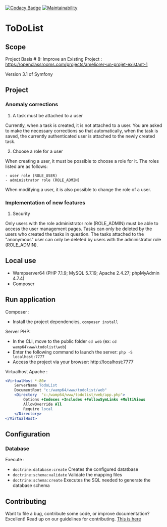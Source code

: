 [![Codacy Badge](https://api.codacy.com/project/badge/Grade/7678cb47b3134ba5b4d41a51abbaf605)](https://www.codacy.com/app/Shadocks/TodoList?utm_source=github.com&amp;utm_medium=referral&amp;utm_content=Shadocks/TodoList&amp;utm_campaign=Badge_Grade)
[![Maintainability](https://api.codeclimate.com/v1/badges/042593de1af71a81999a/maintainability)](https://codeclimate.com/github/Shadocks/TodoList/maintainability)

ToDoList
========

## Scope
Project Basis # 8: Improve an Existing Project : https://openclassrooms.com/projects/ameliorer-un-projet-existant-1

Version 3.1 of Symfony

## Project
### Anomaly corrections

1. A task must be attached to a user

Currently, when a task is created, it is not attached to a user. You are asked to make the necessary corrections so that automatically, when the task is saved, the currently authenticated user is attached to the newly created task.

2. Choose a role for a user

When creating a user, it must be possible to choose a role for it. The roles listed are as follows:

    - user role (ROLE_USER)
    - administrator role (ROLE_ADMIN)
  
When modifying a user, it is also possible to change the role of a user.

### Implementation of new features

1. Security

Only users with the role administrator role (ROLE_ADMIN) must be able to access the user management pages.
Tasks can only be deleted by the users who created the tasks in question.
The tasks attached to the "anonymous" user can only be deleted by users with the administrator role (ROLE_ADMIN).

## Local use

- Wampserver64 (PHP 7.1.9; MySQL 5.7.19; Apache 2.4.27; phpMyAdmin 4.7.4)
- Composer

## Run application

Composer :
- Install the project dependencies, `composer install`

Server PHP:
- In the CLI, move to the public folder `cd web` (ex: `cd wamp64\www\todolist\web`)
- Enter the following command to launch the server: `php -S localhost:7777`
- Access the project via your browser: http://localhost:7777

Virtualhost Apache :
```apache
<VirtualHost *:80>
	ServerName TodoList
	DocumentRoot "c:/wamp64/www/todolist/web"
	<Directory  "c:/wamp64/www/todolist/web/app.php">
		Options +Indexes +Includes +FollowSymLinks +MultiViews
		AllowOverride All
		Require local
	</Directory>
</VirtualHost>
```

## Configuration

### Database
Execute :
- `doctrine:database:create` Creates the configured datatbase
- `doctrine:schema:validate` Validate the mapping files
- `doctrine:schema:create` Executes the SQL needed to generate the database schema

## Contributing
Want to file a bug, contribute some code, or improve documentation? Excellent! Read up on our guidelines for contributing. [This is here](https://github.com/Shadocks/TodoList/blob/master/CONTRIBUTING.md)

